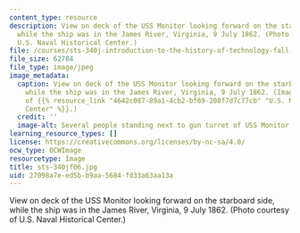 ```yaml
---
content_type: resource
description: View on deck of the USS Monitor looking forward on the starboard side,
  while the ship was in the James River, Virginia, 9 July 1862. (Photo courtesy of
  U.S. Naval Historical Center.)
file: /courses/sts-340j-introduction-to-the-history-of-technology-fall-2006/27098a7eed5bb9aa5684fd33a63aa13a_sts-340jf06.jpg
file_size: 62784
file_type: image/jpeg
image_metadata:
  caption: View on deck of the USS Monitor looking forward on the starboard side,
    while the ship was in the James River, Virginia, 9 July 1862. (Image courtesy
    of {{% resource_link "4642c087-89a1-4cb2-bf69-208f7d7c77cb" "U.S. Naval Historical
    Center" %}}.)
  credit: ''
  image-alt: Several people standing next to gun turret of USS Monitor.
learning_resource_types: []
license: https://creativecommons.org/licenses/by-nc-sa/4.0/
ocw_type: OCWImage
resourcetype: Image
title: sts-340jf06.jpg
uid: 27098a7e-ed5b-b9aa-5684-fd33a63aa13a
---
```

View on deck of the USS Monitor looking forward on the starboard side, while the ship was in the James River, Virginia, 9 July 1862. (Photo courtesy of U.S. Naval Historical Center.)